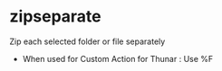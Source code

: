 # zipseparate
Zip each selected folder or file separately
- When used for Custom Action for Thunar : Use %F
